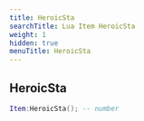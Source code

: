 ```yaml
---
title: HeroicSta
searchTitle: Lua Item HeroicSta
weight: 1
hidden: true
menuTitle: HeroicSta
---
```

## HeroicSta
```lua
Item:HeroicSta(); -- number
```
